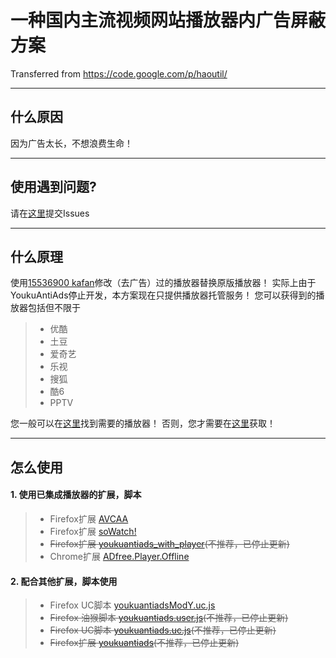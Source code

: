 # 一种国内主流视频网站播放器内广告屏蔽方案
Transferred from https://code.google.com/p/haoutil/

-----

## 什么原因
因为广告太长，不想浪费生命！

-----

## 使用遇到问题?
请在[这里][issues]提交Issues

-----

## 什么原理
使用[15536900 kafan][kafan15536900]修改（去广告）过的播放器替换原版播放器！
实际上由于YoukuAntiAds停止开发，本方案现在只提供播放器托管服务！
您可以获得到的播放器包括但不限于
> * 优酷
> * 土豆
> * 爱奇艺
> * 乐视
> * 搜狐
> * 酷6
> * PPTV

您一般可以在[这里][testmod]找到需要的播放器！
否则，您才需要在[这里][player]获取！

-----

## 怎么使用
#### **1. 使用已集成播放器的扩展，脚本**
> * Firefox扩展 [AVCAA][]
> * Firefox扩展 [soWatch!][]
> * ~~Firefox扩展 [youkuantiads_with_player][](不推荐，已停止更新)~~
> * Chrome扩展 [ADfree.Player.Offline][ADfree]

#### **2. 配合其他扩展，脚本使用**
> * Firefox UC脚本 [youkuantiadsModY.uc.js][youkuantiadsModY]
> * ~~Firefox 油猴脚本 [youkuantiads.user.js][youkuantiads_user](不推荐，已停止更新)~~
> * ~~Firefox UC脚本 [youkuantiads.uc.js][youkuantiads_uc](不推荐，已停止更新)~~
> * ~~Firefox扩展 [youkuantiads][](不推荐，已停止更新)~~


[kafan15536900]: https://bitbucket.org/kafan15536900
[testmod]: https://bitbucket.org/kafan15536900/haoutil/raw/master/player/testmod
[player]: https://bitbucket.org/kafan15536900/haoutil/raw/master/player
[AVCAA]: http://bbs.kafan.cn/thread-1762766-1-1.html
[soWatch!]: http://bbs.kafan.cn/thread-1811358-1-1.html
[youkuantiads_with_player]: https://bitbucket.org/kafan15536900/haoutil/raw/master/firefox/xpi/youkuantiads_with_player.xpi
[ADfree]: http://bbs.kafan.cn/thread-1777920-1-1.html
[youkuantiadsModY]: https://github.com/ywzhaiqi/userChromeJS/raw/master/YoukuantiadsModY/youkuantiadsModY.uc.js
[youkuantiads_user]: https://bitbucket.org/kafan15536900/haoutil/raw/master/firefox/youkuantiads.user.js
[youkuantiads_uc]: https://bitbucket.org/kafan15536900/haoutil/raw/master/firefox/youkuantiads.uc.js
[youkuantiads]: https://bitbucket.org/kafan15536900/haoutil/raw/master/firefox/xpi/youkuantiads.xpi
[issues]: https://bitbucket.org/kafan15536900/haoutil/issues/new